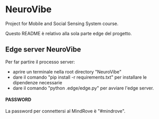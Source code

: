 # NeuroVibe
Project for Mobile and Social Sensing System course.

Questo README è relativo alla sola parte edge del progetto.



## Edge server NeuroVibe
Per far partire il processo server:
- aprire un terminale nella root directory "NeuroVibe"
- dare il comando "pip install -r requirements.txt" per installare le dipendenze necessarie
- dare il comando "python .edge/edge.py" per avviare l'edge server.


#### PASSWORD ####
La password per connettersi al MindRove è "#mindrove".
